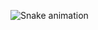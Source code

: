 ![Snake animation](https://github.com/selcukAltinisik/github-readme/blob/output/github-contribution-snake.svg)
